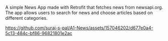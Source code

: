 A simple News App made with Retrofit that fetches news from newsapi.org. The app allows users to search for news and choose articles based on different categories.


https://github.com/suraj-s-pal/A1-News/assets/157046202/d677e0a4-5c13-484c-bf86-96821801e2ac

